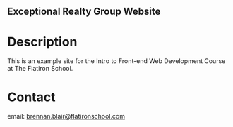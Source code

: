 Exceptional Realty Group Website
---

# Description

This is an example site for the Intro to Front-end Web Development Course at
The Flatiron School.

# Contact

email:  brennan.blair@flatironschool.com
